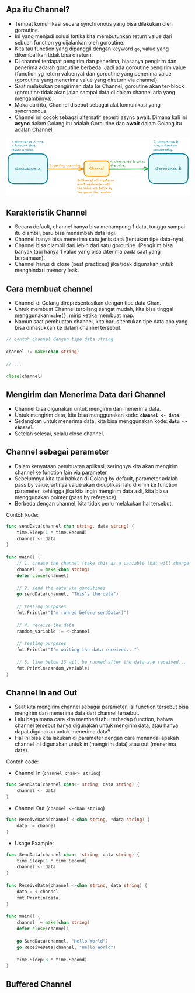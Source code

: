 ## Apa itu Channel?

- Tempat komunikasi secara synchronous yang bisa dilakukan oleh goroutine.
- Ini yang menjadi solusi ketika kita membutuhkan return value dari sebuah function yg dijalankan oleh goroutine.
- Kita tau function yang dipanggil dengan keyword `go`, value yang dikembalikan tidak bisa direturn.
- Di channel terdapat pengirim dan penerima, biasanya pengirim dan penerima adalah goroutine berbeda. Jadi ada goroutine pengirim value (function yg return valuenya) dan goroutine yang penerima value (goroutine yang menerima value yang direturn via channel).
- Saat melakukan pengiriman data ke Channel, goroutine akan ter-block (goroutine tidak akan jalan sampai data di dalam channel ada yang mengambilnya).
- Maka dari itu, Channel disebut sebagai alat komunikasi  yang syncrhonous.
- Channel ini cocok sebagai alternatif seperti async await. Dimana kali ini **async** dalam Golang itu adalah Goroutine dan **await** dalam Golang itu adalah Channel.

![channel-diagram](channel-diagram.png)


## Karakteristik Channel

- Secara default, channel hanya bisa menampung 1 data, tunggu sampai itu diambil, baru bisa menambah data lagi.
- Channel hanya bisa menerima satu jenis data (tentukan tipe data-nya).
- Channel bisa diambil dari lebih dari satu goroutine. (Pengirim bisa banyak tapi hanya 1 value yang bisa diterima pada saat yang bersamaan).
- Channel harus di close (best practices) jika tidak digunakan untuk menghindari memory leak.


## Cara membuat channel

- Channel di Golang direpresentasikan dengan tipe data Chan.
- Untuk membuat Channel terbilang sangat mudah, kita bisa tinggal menggunakan **`make()`**, mirip ketika membuat map.
- Namun saat pembuatan channel, kita harus tentukan tipe data apa yang bisa dimasukkan ke dalam channel tersebut.

```go
// contoh channel dengan tipe data string

channel := make(chan string)

// ...

close(channel)
```

## Mengirim dan Menerima Data dari Channel

- Channel bisa digunakan untuk mengirim dan menerima data.
- Untuk mengirim data, kita bisa menggunakan kode: **`channel <- data`**.
- Sedangkan untuk menerima data, kita bisa menggunakan kode: **`data <- channel`**.
- Setelah selesai, selalu close channel.


## Channel sebagai parameter

- Dalam kenyataan pembuatan aplikasi, seringnya kita akan mengirim channel ke function lain via parameter.
- Sebelumnya kita tau bahkan di Golang by default, parameter adalah pass by value, artinya value akan diduplikasi lalu dikirim ke function parameter, sehingga jika kita ingin mengirim data asli, kita biasa menggunakan pointer (pass by reference).
- Berbeda dengan channel, kita tidak perlu melakukan hal tersebut.

Contoh kode:
```go
func sendData(channel chan string, data string) {
	time.Sleep(1 * time.Second)
	channel <- data
}

func main() {
	// 1. create the channel (take this as a variable that will change it's value)
	channel := make(chan string)
	defer close(channel)

	// 2. send the data via goroutines
	go sendData(channel, "This's the data")

	// testing purposes
	fmt.Println("I'm runned before sendData()")

	// 4. receive the data
	random_variable := <-channel

	// testing purposes
	fmt.Println("I'm waiting the data received...")

	// 5. line below 25 will be runned after the data are received...
	fmt.Println(random_variable)
}
```

## Channel In and Out

- Saat kita mengirim channel sebagai parameter, isi function tersebut bisa mengirim dan menerima data dari channel tersebut.
- Lalu bagaimana cara kita memberi tahu terhadap function, bahwa channel tersebut hanya digunakan untuk mengirim data, atau hanya dapat digunakan untuk menerima data?
- Hal ini bisa kita lakukan di parameter dengan cara menandai apakah channel ini digunakan untuk in (mengirim data) atau out (menerima data).

Contoh code:

- Channel In (`channel chan<- string`)
```go
func SendData(channel chan<- string, data string) {
	channel <- data
}
```

- Channel Out (`channel <-chan string`)
```go
func ReceiveData(channel <-chan string, *data string) {
	data := channel
}
```

-  Usage Example:
```go
func SendData(channel chan<- string, data string) {
	time.Sleep(1 * time.Second)
	channel <- data
}

func ReceiveData(channel <-chan string, data string) {
	data = <-channel
	fmt.Println(data)
}

func main() {
	channel := make(chan string)
	defer close(channel)

	go SendData(channel, "Hello World")
	go ReceiveData(channel, "Hello World")

	time.Sleep(3 * time.Second)
}
```

## Buffered Channel